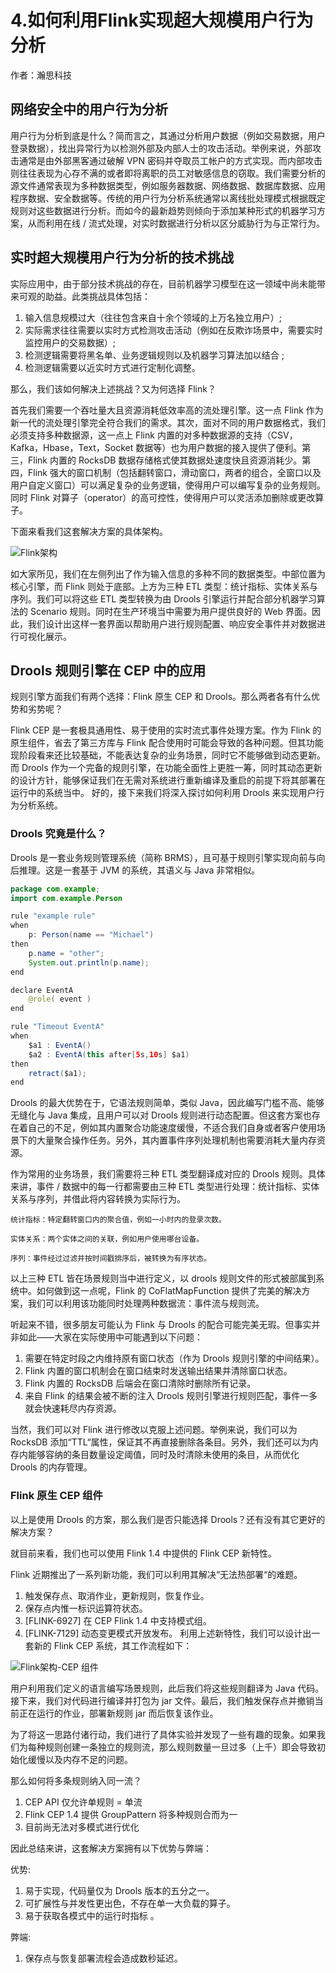 # 4.如何利用Flink实现超大规模用户行为分析

作者：瀚思科技

## 网络安全中的用户行为分析

用户行为分析到底是什么？简而言之，其通过分析用户数据（例如交易数据，用户登录数据），找出异常行为以检测外部及内部人士的攻击活动。举例来说，外部攻击通常是由外部黑客通过破解 VPN 密码并夺取员工帐户的方式实现。而内部攻击则往往表现为心存不满的或者即将离职的员工对敏感信息的窃取。我们需要分析的源文件通常表现为多种数据类型，例如服务器数据、网络数据、数据库数据、应用程序数据、安全数据等。传统的用户行为分析系统通常以离线批处理模式根据既定规则对这些数据进行分析。而如今的最新趋势则倾向于添加某种形式的机器学习方案，从而利用在线 / 流式处理，对实时数据进行分析以区分威胁行为与正常行为。

## 实时超大规模用户行为分析的技术挑战

实际应用中，由于部分技术挑战的存在，目前机器学习模型在这一领域中尚未能带来可观的助益。此类挑战具体包括：

1. 输入信息规模过大（往往包含来自十余个领域的上万名独立用户）;
2. 实际需求往往需要以实时方式检测攻击活动（例如在反欺诈场景中，需要实时监控用户的交易数据）;
3. 检测逻辑需要将黑名单、业务逻辑规则以及机器学习算法加以结合 ;
4. 检测逻辑需要以近实时方式进行定制化调整。

那么，我们该如何解决上述挑战？又为何选择 Flink？

首先我们需要一个吞吐量大且资源消耗低效率高的流处理引擎。这一点 Flink 作为新一代的流处理引擎完全符合我们的需求。其次，面对不同的用户数据格式，我们必须支持多种数据源，这一点上 Flink 内置的对多种数据源的支持（CSV，Kafka，Hbase，Text，Socket 数据等）也为用户数据的接入提供了便利。第三，Flink 内置的 RocksDB 数据存储格式使其数据处速度快且资源消耗少。第四，Flink 强大的窗口机制（包括翻转窗口，滑动窗口，两者的组合，全窗口以及用户自定义窗口）可以满足复杂的业务逻辑，使得用户可以编写复杂的业务规则。同时 Flink 对算子（operator）的高可控性，使得用户可以灵活添加删除或更改算子。

下面来看我们这套解决方案的具体架构。

![Flink架构](/images/4.构建企业安全/4-如何利用Flink实现大规模用户行为分析/01.jpg)

如大家所见，我们在左侧列出了作为输入信息的多种不同的数据类型。中部位置为核心引擎，而 Flink 则处于底部。上方为三种 ETL 类型：统计指标、实体关系与序列。我们可以将这些 ETL 类型转换为由 Drools 引擎运行并配合部分机器学习算法的 Scenario 规则。同时在生产环境当中需要为用户提供良好的 Web 界面。因此，我们设计出这样一套界面以帮助用户进行规则配置、响应安全事件并对数据进行可视化展示。

## Drools 规则引擎在 CEP 中的应用

规则引擎方面我们有两个选择：Flink 原生 CEP 和 Drools。那么两者各有什么优势和劣势呢？

Flink CEP 是一套极具通用性、易于使用的实时流式事件处理方案。作为 Flink 的原生组件，省去了第三方库与 Flink 配合使用时可能会导致的各种问题。但其功能现阶段看来还比较基础，不能表达复杂的业务场景，同时它不能够做到动态更新。而 Drools 作为一个完备的规则引擎，在功能全面性上更胜一筹，同时其动态更新的设计方针，能够保证我们在无需对系统进行重新编译及重启的前提下将其部署在运行中的系统当中。
好的，接下来我们将深入探讨如何利用 Drools 来实现用户行为分析系统。

### Drools 究竟是什么？

Drools 是一套业务规则管理系统（简称 BRMS），且可基于规则引擎实现向前与向后推理。这是一套基于 JVM 的系统，其语义与 Java 非常相似。

```java
package com.example;
import com.example.Person

rule "example rule"
when
    p: Person(name == "Michael")
then
    p.name = "other";
    System.out.println(p.name);
end

declare EventA
    @role( event )
end

rule "Timeout EventA"
when
    $a1 : EventA()
    $a2 : EventA(this after[5s,10s] $a1)
then
    retract($a1);
end
```

Drools 的最大优势在于，它语法规则简单，类似 Java，因此编写门槛不高、能够无缝化与 Java 集成，且用户可以对 Drools 规则进行动态配置。但这套方案也存在着自己的不足，例如其内置聚合功能速度缓慢，不适合我们自身或者客户使用场景下的大量聚合操作任务。另外，其内置事件序列处理机制也需要消耗大量内存资源。

作为常用的业务场景，我们需要将三种 ETL 类型翻译成对应的 Drools 规则。具体来讲，事件 / 数据中的每一行都需要由三种 ETL 类型进行处理：统计指标、实体关系与序列，并借此将内容转换为实际行为。

    统计指标：特定翻转窗口内的聚合值，例如一小时内的登录次数。

    实体关系：两个实体之间的关联，例如用户使用哪台设备。

    序列：事件经过过滤并按时间戳排序后，被转换为有序状态。

以上三种 ETL 皆在场景规则当中进行定义，以 drools 规则文件的形式被部属到系统中。如何做到这一点呢，Flink 的 CoFlatMapFunction 提供了完美的解决方案，我们可以利用该功能同时处理两种数据流：事件流与规则流。

听起来不错，很多朋友可能认为 Flink 与 Drools 的配合可能完美无瑕。但事实并非如此——大家在实际使用中可能遇到以下问题：

1. 需要在特定时段之内维持原有窗口状态（作为 Drools 规则引擎的中间结果）。
2. Flink 内置的窗口机制会在窗口结束时发送输出结果并清除窗口状态。
3. Flink 内置的 RocksDB 后端会在窗口清除时删除所有记录。
4. 来自 Flink 的结果会被不断的注入 Drools 规则引擎进行规则匹配，事件一多就会快速耗尽内存资源。

当然，我们可以对 Flink 进行修改以克服上述问题。举例来说，我们可以为 RocksDB 添加“TTL“属性，保证其不再直接删除各条目。另外，我们还可以为内存内能够容纳的条目数量设定阈值，同时及时清除未使用的条目，从而优化 Drools 的内存管理。

### Flink 原生 CEP 组件

以上是使用 Drools 的方案，那么我们是否只能选择 Drools？还有没有其它更好的解决方案？

就目前来看，我们也可以使用 Flink 1.4 中提供的 Flink CEP 新特性。

Flink 近期推出了一系列新功能，我们可以利用其解决“无法热部署“的难题。

1. 触发保存点、取消作业，更新规则，恢复作业。
2. 保存点内惟一标识运算符状态。
3. [FLINK-6927] 在 CEP Flink 1.4 中支持模式组。
4. [FLINK-7129] 动态变更模式开放发布。
利用上述新特性，我们可以设计出一套新的 Flink CEP 系统，其工作流程如下：

![Flink架构-CEP 组件](/images/4.构建企业安全/4-如何利用Flink实现大规模用户行为分析/02.jpg)

用户利用我们定义的语言编写场景规则，此后我们将这些规则翻译为 Java 代码。接下来，我们对代码进行编译并打包为 jar 文件。最后，我们触发保存点并撤销当前正在运行的作业，部署新规则 jar 而后恢复该作业。

为了将这一思路付诸行动，我们进行了具体实验并发现了一些有趣的现象。如果我们为每种规则创建一条独立的规则流，那么规则数量一旦过多（上千）即会导致初始化缓慢以及内存不足的问题。

那么如何将多条规则纳入同一流？

1. CEP API 仅允许单规则 = 单流
2. Flink CEP 1.4 提供 GroupPattern 将多种规则合而为一
3. 目前尚无法对多模式进行优化

因此总结来讲，这套解决方案拥有以下优势与弊端：

优势:

1. 易于实现，代码量仅为 Drools 版本的五分之一。
2. 可扩展性与并发性更出色，不存在单一大负载的算子。
3. 易于获取各模式中的运行时指标 。

弊端:

1. 保存点与恢复部署流程会造成数秒延迟。